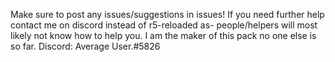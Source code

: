 Make sure to post any issues/suggestions in issues!
If you need further help contact me on discord instead of r5-reloaded as- 
people/helpers will most likely not know how to help you.
I am the maker of this pack no one else is so far.
Discord: Average User.#5826
